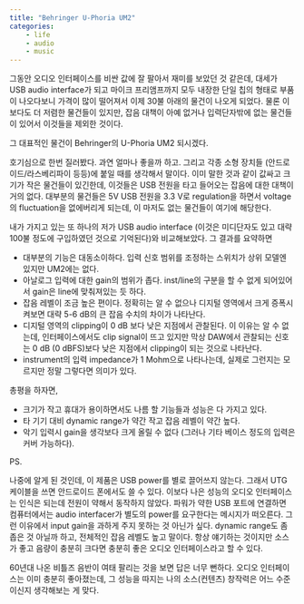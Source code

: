 ```yaml
---
title: "Behringer U-Phoria UM2"
categories:
    - life
    - audio
    - music
---
```


그동안 오디오 인터페이스를 비싼 값에 잘 팔아서 재미를 보았던 것 같은데, 대세가 USB audio interface가 되고 마이크 프리앰프까지 모두 내장한 단일 칩의 형태로 부품이 나오다보니 가격이 많이 떨어져서 이제 30불 아래의 물건이 나오게 되었다. 물론 이보다도 더 저렴한 물건들이 있지만, 잡음 대책이 아예 없거나 입력단자밖에 없는 물건들이 있어서 이것들을 제외한 것이다.

그 대표적인 물건이 Behringer의 U-Phoria UM2 되시겠다.

호기심으로 한번 질러봤다. 과연 얼마나 좋을까 하고. 그리고 각종 소형 장치들 (안드로이드/라스베리파이 등등)에 붙일 때를 생각해서 말이다. 이미 말한 것과 같이 값싸고 크기가 작은 물건들이 있긴한데, 이것들은 USB 전원을 타고 들어오는 잡음에 대한 대책이 거의 없다. 대부분의 물건들은 5V USB 전원을 3.3 V로 regulation을 하면서 voltage의 fluctuation을 없에버리게 되는데, 이 마저도 없는 물건들이 여기에 해당한다.

내가 가지고 있는 또 하나의 저가 USB audio interface (이것은 미디단자도 있고 대략 100불 정도에 구입하였던 것으로 기억된다)와 비교해보았다. 그 결과를 요약하면

- 대부분의 기능은 대동소이하다. 입력 신호 범위를 조정하는 스위치가 상위 모델엔 있지만 UM2에는 없다. 
- 아날로그 입력에 대한 gain의 범위가 좁다. inst/line의 구분을 할 수 없게 되어있어서 gain은 line에 맞춰져있는 듯 하다.
- 잡음 레벨이 조금 높은 편이다. 정확히는 알 수 없으나 디지털 영역에서 크게 증폭시켜보면 대략 5-6 dB의 큰 잡음 수치의 차이가 나타난다. 
- 디지털 영역의 clipping이 0 dB 보다 낮은 지점에서 관찰된다. 이 이유는 알 수 없는데, 인터페이스에서도 clip signal이 뜨고 있지만 막상 DAW에서 관찰되는 신호는 0 dB (0 dBFS)보다 낮은 지점에서 clipping이 되는 것으로 나타난다. 
- instrument의 입력 impedance가 1 Mohm으로 나타나는데, 실제로 그런지는 모르지만 정말 그렇다면 의미가 있다. 

총평을 하자면,
- 크기가 작고 휴대가 용이하면서도 나름 할 기능들과 성능은 다 가지고 있다.
- 타 기기 대비 dynamic range가 약간 작고 잡음 레벨이 약간 높다.
- 악기 입력시 gain을 생각보다 크게 올릴 수 없다 (그러나 기타 베이스 정도의 입력은 커버 가능하다).

PS.

나중에 알게 된 것인데, 이 제품은 USB power를 별로 끌어쓰지 않는다. 그래서 UTG 케이블을 쓰면 안드로이드 폰에서도 쓸 수 있다. 이보다 나은 성능의 오디오 인터페이스는 인식은 되는데 전원이 약해서 동작하지 않았다. 파워가 약한 USB 포트에 연결하면 컴퓨터에서는 audio interfacer가 별도의 power를 요구한다는 메시지가 떠오른다. 그런 이유에서 input gain을 과하게 주지 못하는 것 아닌가 싶다. dynamic range도 좀 좁은 것 아닐까 하고, 전체적인 잡음 레벨도 높고 말이다. 항상 얘기하는 것이지만 소스가 좋고 음량이 충분히 크다면 충분히 좋은 오디오 인터페이스라고 할 수 있다.

60년대 나온 비틀즈 음반이 여태 팔리는 것을 보면 답은 너무 뻔하다. 오디오 인터페이스는 이미 충분히 좋아졌는데, 그 성능을 따지는 나의 소스(컨텐츠) 창작력은 어느 수준이신지 생각해보는 게 맞다. 